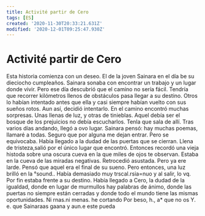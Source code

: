```yaml
---
title: Activité partir de Cero
tags: [ES]
created: '2020-11-30T20:33:21.631Z'
modified: '2020-12-01T09:25:47.930Z'
---
```


# Activité partir de Cero

Esta historia comienza con un deseo. El de la joven Sainara en el día be su dieciocho cumpleaños. Sainara sonaba con encontrar un trabajo y un lugar donde vivir. Pero ese día descubrió que el camino no sería fácil. Tendría que recorrer kilómetros llenos de obstáculos pasa llegar a su destino. Otros lo habían intentado antes que ella y casi siempre habían vuelto con sus sueños rotos. Aun así, decidió intentarlo. En el camino encontró muchas sorpresas. Unas llenas de luz, y otras de tinieblas. Aquel debía ser el bosque de los prejuicios no debía escucharlos. Tenla que sala de allí. Tras varios días andando, llegó a ovo lugar. Sainara pensó: hay muchas poemas, llamaré a todas. Seguro que por alguna me dejan entrar. Pero se equivocaba. Había llegado a la dudad de las puertas que se cierran. Llena de tristeza,salió por el único lugar que encontró. Entonces recordó una vieja histoda sobre una oscura cueva en la que miles de ojos te observan. Estaba en la cueva de las miradas negativas. Retrocedió asustada. Pero ya ere larde. Pensó que aquel era el final de su sueno. Pero entonces, una luz brilló en la °sound.. 
Había demasiado muy trscal.rsia=nuo y al salir, lo vq. 
Por fin estaba frente a su destino. Había llegado a Cero, la dudad de la igualdad, donde en lugar de murmullos hay palabras de ánimo, donde las puertas no siempre están cerradas y donde todo el mundo tiene las mismas oportunidades. 
Ni rnas.ni menas. he cortando Por beso, h., a* que no os Y. e. que Sainaraas gaana y aun.e este pueda 



